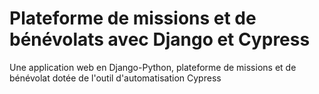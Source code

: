 # Plateforme de missions et de bénévolats avec Django et Cypress
Une application web en Django-Python, plateforme de missions et de bénévolat dotée de l'outil d'automatisation Cypress
